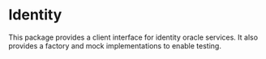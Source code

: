 # Identity

This package provides a client interface for identity oracle services. It also provides a factory 
and mock implementations to enable testing.